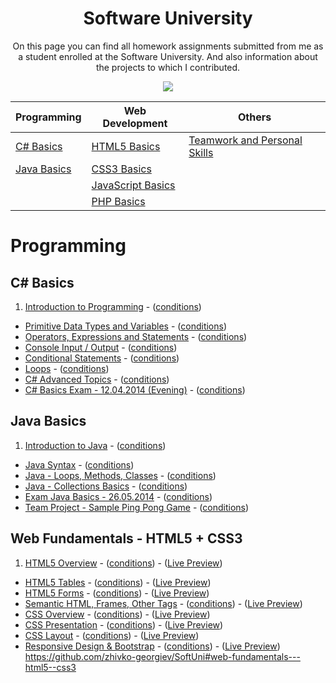 <h1 align="center">Software University</h1>

<p align="center">On this page you can find all homework assignments submitted from me as a student enrolled at the Software University. And also information about the projects to which I contributed.</p>
<p align="center"><a href="http://softuni.bg/"><img src="https://raw.githubusercontent.com/zhivko-georgiev/SoftUni/master/Others/Software-University-Logo-blue-horizontal.png" /></a></p>

| Programming                                                                                | Web Development                                                                                  | Others																					                         |	
| ------------------------------------------------------------------------------------------ |                         -------------------------------------------------------------------- | -------------------------------------------------------------------- |
| [C# Basics](#c-basics)                                                         	     | [HTML5 Basics](#web-fundamentals---html5--css3)                                                              | [Teamwork and Personal Skills](#teamwork-and-personal-skills)                                                     |                                        
| [Java Basics](#java-basics)                                                                | [CSS3 Basics](#web-fundamentals---html5--css3)                                                             |
|                                                                    | [JavaScript Basics](#javascript-basics)
|												                     | [PHP Basics](#php-basics)								                                                             |

# Programming 

## C# Basics

1. [Introduction to Programming](https://github.com/zhivko-georgiev/SoftUni/tree/master/C%23%20Basics%20Homeworks/1.%20Introduction-to-Programming) - ([conditions](https://github.com/zhivko-georgiev/SoftUni/blob/master/C%23%20Basics%20Homeworks/1.%20Introduction-to-Programming/README.md))
* [Primitive Data Types and Variables](https://github.com/zhivko-georgiev/SoftUni/tree/master/C%23%20Basics%20Homeworks/2.%20Primitive-Data-Types-and-Variables) - ([conditions](https://github.com/zhivko-georgiev/SoftUni/blob/master/C%23%20Basics%20Homeworks/2.%20Primitive-Data-Types-and-Variables/README.md))
* [Operators, Expressions and Statements](https://github.com/zhivko-georgiev/SoftUni/tree/master/C%23%20Basics%20Homeworks/3.%20Operators-Expressions-and-Statements) - ([conditions](https://github.com/zhivko-georgiev/SoftUni/blob/master/C%23%20Basics%20Homeworks/3.%20Operators-Expressions-and-Statements/README.md))
* [Console Input / Output](https://github.com/zhivko-georgiev/SoftUni/tree/master/C%23%20Basics%20Homeworks/4.%20ConsoleIn-ConsoleOut) - ([conditions](https://github.com/zhivko-georgiev/SoftUni/blob/master/C%23%20Basics%20Homeworks/4.%20ConsoleIn-ConsoleOut/README.md))
* [Conditional Statements](https://github.com/zhivko-georgiev/SoftUni/tree/master/C%23%20Basics%20Homeworks/5.%20Conditional%20Statements) - ([conditions](https://github.com/zhivko-georgiev/SoftUni/blob/master/C%23%20Basics%20Homeworks/5.%20Conditional%20Statements/README.md))
* [Loops](https://github.com/zhivko-georgiev/SoftUni/tree/master/C%23%20Basics%20Homeworks/6.%20Loops) - ([conditions](https://github.com/zhivko-georgiev/SoftUni/blob/master/C%23%20Basics%20Homeworks/6.%20Loops/README.md))
* [C# Advanced Topics](https://github.com/zhivko-georgiev/SoftUni/tree/master/C%23%20Basics%20Homeworks/7.%20C%23%20Advanced%20Topics) - ([conditions](https://github.com/zhivko-georgiev/SoftUni/blob/master/C%23%20Basics%20Homeworks/7.%20C%23%20Advanced%20Topics/README.md))
* [C# Basics Exam - 12.04.2014 (Evening)](https://github.com/zhivko-georgiev/SoftUni/tree/master/C%23%20Basics%20Homeworks/8.%20C%23%20Basics%20Exam) - ([conditions](https://github.com/zhivko-georgiev/SoftUni/blob/master/C%23%20Basics%20Homeworks/8.%20C%23%20Basics%20Exam/README.md))

## Java Basics

1. [Introduction to Java](https://github.com/zhivko-georgiev/SoftUni/tree/master/Java%20Basics/1.%20Introduction-to-Java/Homework) - ([conditions](https://github.com/zhivko-georgiev/SoftUni/blob/master/Java%20Basics/1.%20Introduction-to-Java/Homework/readme.md))
* [Java Syntax](https://github.com/zhivko-georgiev/SoftUni/tree/master/Java%20Basics/2.%20Java-Syntax/Homework) - ([conditions](https://github.com/zhivko-georgiev/SoftUni/blob/master/Java%20Basics/2.%20Java-Syntax/Homework/README.md))
* [Java - Loops, Methods, Classes](https://github.com/zhivko-georgiev/SoftUni/tree/master/Java%20Basics/3.%20Java-Loops%2C%20Methods%2C%20Classes) - ([conditions](https://github.com/zhivko-georgiev/SoftUni/blob/master/Java%20Basics/3.%20Java-Loops%2C%20Methods%2C%20Classes/README.md))
* [Java - Collections Basics](https://github.com/zhivko-georgiev/SoftUni/tree/master/Java%20Basics/4.%20Java-Collections-Basics) - ([conditions](https://github.com/zhivko-georgiev/SoftUni/blob/master/Java%20Basics/4.%20Java-Collections-Basics/README.md))
* [Exam Java Basics - 26.05.2014](http://judge.softuni.bg/Contests/12/Java-Basics-Exam-26-May-2014) - ([conditions](https://github.com/zhivko-georgiev/SoftUni/blob/master/Java%20Basics/Java%20Basics%20-%20Exam%2026.05.2014/README.md))
* [Team Project - Sample Ping Pong Game](https://github.com/zhivko-georgiev/SoftUni/tree/master/Java%20Basics/Team%20Project) - ([conditions](https://github.com/zhivko-georgiev/SoftUni/blob/master/Java%20Basics/Team%20Project/README.md))

## Web Fundamentals - HTML5 + CSS3

1. [HTML5 Overview](https://github.com/zhivko-georgiev/SoftUni/tree/master/Web%20Fundamentals%20-%20HTML%20%2B%20CSS/1.%20HTML5%20Overview%20-%20Homework) - ([conditions](https://github.com/zhivko-georgiev/SoftUni/blob/master/Web%20Fundamentals%20-%20HTML%20%2B%20CSS/1.%20HTML5%20Overview%20-%20Homework/README.md)) - ([Live Preview](http://zhivko.softuni-friends.org/homeworks/HTML5%20Overview%20-%20Homework/index.html))
* [HTML5 Tables]() - ([conditions](https://github.com/zhivko-georgiev/SoftUni/blob/master/Web%20Fundamentals%20-%20HTML%20%2B%20CSS/2.%20HTML5%20Tables%20-%20Homework/README.md)) - ([Live Preview](http://zhivko.softuni-friends.org/homeworks/2.%20HTML%20Tables%20-%20Homework/index.html))
* [HTML5 Forms](https://github.com/zhivko-georgiev/SoftUni/tree/master/Web%20Fundamentals%20-%20HTML%20%2B%20CSS/3.%20HTML5%20Forms%20-%20Homework) - ([conditions](https://github.com/zhivko-georgiev/SoftUni/blob/master/Web%20Fundamentals%20-%20HTML%20%2B%20CSS/3.%20HTML5%20Forms%20-%20Homework/README.md)) - ([Live Preview](http://zhivko.softuni-friends.org/homeworks/3.%20HTML5%20Forms%20-%20Homework/index.html))
* [Semantic HTML, Frames, Other Tags](https://github.com/zhivko-georgiev/SoftUni/tree/master/Web%20Fundamentals%20-%20HTML%20%2B%20CSS/4.%20HTML5%20Other%20Tags) - ([conditions](https://github.com/zhivko-georgiev/SoftUni/blob/master/Web%20Fundamentals%20-%20HTML%20%2B%20CSS/4.%20HTML5%20Other%20Tags/README.md)) - ([Live Preview](http://zhivko.softuni-friends.org/homeworks/4.%20HTML5%20Other%20Tags/index.html))
* [CSS Overview]() - ([conditions]()) - ([Live Preview](http://zhivko.softuni-friends.org/homeworks/5.%20CSS%20Overview%20-%20Homework/index.html))
* [CSS Presentation]() - ([conditions]()) - ([Live Preview](http://zhivko.softuni-friends.org/homeworks/6.%20CSS%20Presentation%20Homework/index.html))
* [CSS Layout]() - ([conditions]()) - ([Live Preview](http://zhivko.softuni-friends.org/homeworks/7.%20CSS%20Layout%20Homework/index.html))
* [Responsive Design & Bootstrap]() - ([conditions]()) - ([Live Preview](http://zhivko.softuni-friends.org/homeworks/8.%20Responsive%20Design%20&%20Bootstrap%20Homework/index.html))
https://github.com/zhivko-georgiev/SoftUni#web-fundamentals---html5--css3
